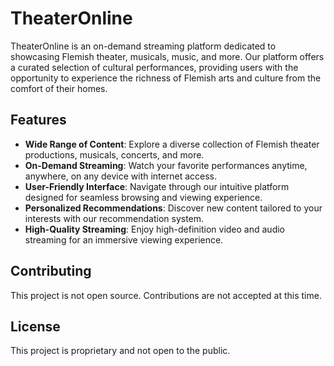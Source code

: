 # TheaterOnline

TheaterOnline is an on-demand streaming platform dedicated to showcasing Flemish theater, musicals, music, and more. Our platform offers a curated selection of cultural performances, providing users with the opportunity to experience the richness of Flemish arts and culture from the comfort of their homes.

## Features

- **Wide Range of Content**: Explore a diverse collection of Flemish theater productions, musicals, concerts, and more.
- **On-Demand Streaming**: Watch your favorite performances anytime, anywhere, on any device with internet access.
- **User-Friendly Interface**: Navigate through our intuitive platform designed for seamless browsing and viewing experience.
- **Personalized Recommendations**: Discover new content tailored to your interests with our recommendation system.
- **High-Quality Streaming**: Enjoy high-definition video and audio streaming for an immersive viewing experience.

## Contributing

This project is not open source. Contributions are not accepted at this time.

## License

This project is proprietary and not open to the public.
